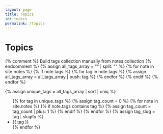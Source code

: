```yaml
---
layout: page
title: Topics
id: topics
permalink: /topics
---
```


# Topics

{% comment %}
Build tags collection manually from notes collection
{% endcomment %}
{% assign all_tags_array = "" | split: "" %}
{% for note in site.notes %}
  {% if note.tags %}
    {% for tag in note.tags %}
      {% assign all_tags_array = all_tags_array | push: tag %}
    {% endfor %}
  {% endif %}
{% endfor %}

{% assign unique_tags = all_tags_array | sort | uniq %}

<div class="topics-section">
  <ul class="topics-list">
    {% for tag in unique_tags %}
      {% assign tag_count = 0 %}
      {% for note in site.notes %}
        {% if note.tags contains tag %}
          {% assign tag_count = tag_count | plus: 1 %}
        {% endif %}
      {% endfor %}
      {% assign tag_slug = tag | slugify %}
      <li class="topic-item">
        <a href="{{ site.baseurl }}/tags/{{ tag_slug }}/" class="topic-link">
          <span class="topic-name">{{ tag }}</span>
        </a>
      </li>
    {% endfor %}
  </ul>
</div>